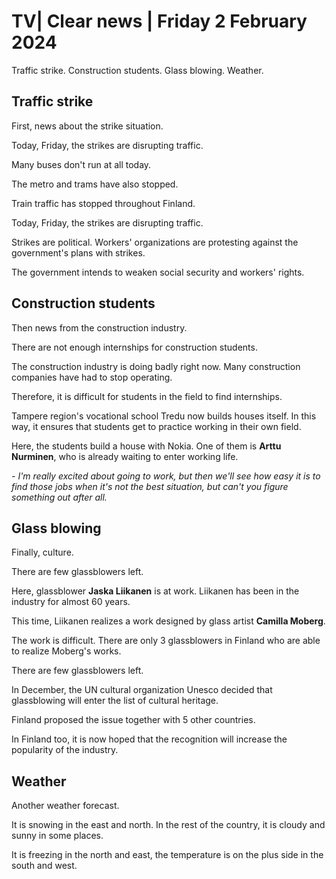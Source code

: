# TV\| Clear news \| Friday 2 February 2024

Traffic strike. Construction students. Glass blowing. Weather.

## Traffic strike

First, news about the strike situation.

Today, Friday, the strikes are disrupting traffic.

Many buses don't run at all today.

The metro and trams have also stopped.

Train traffic has stopped throughout Finland.

Today, Friday, the strikes are disrupting traffic.

Strikes are political. Workers' organizations are protesting against the government's plans with strikes.

The government intends to weaken social security and workers' rights.

## Construction students

Then news from the construction industry.

There are not enough internships for construction students.

The construction industry is doing badly right now. Many construction companies have had to stop operating.

Therefore, it is difficult for students in the field to find internships.

Tampere region's vocational school Tredu now builds houses itself. In this way, it ensures that students get to practice working in their own field.

Here, the students build a house with Nokia. One of them is **Arttu Nurminen**, who is already waiting to enter working life.

*- I'm really excited about going to work, but then we'll see how easy it is to find those jobs when it's not the best situation, but can't you figure something out after all.*

## Glass blowing

Finally, culture.

There are few glassblowers left.

Here, glassblower **Jaska Liikanen** is at work. Liikanen has been in the industry for almost 60 years.

This time, Liikanen realizes a work designed by glass artist **Camilla Moberg**.

The work is difficult. There are only 3 glassblowers in Finland who are able to realize Moberg's works.

There are few glassblowers left.

In December, the UN cultural organization Unesco decided that glassblowing will enter the list of cultural heritage.

Finland proposed the issue together with 5 other countries.

In Finland too, it is now hoped that the recognition will increase the popularity of the industry.

## Weather

Another weather forecast.

It is snowing in the east and north. In the rest of the country, it is cloudy and sunny in some places.

It is freezing in the north and east, the temperature is on the plus side in the south and west.

